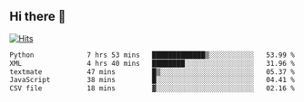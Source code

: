 ## Hi there 👋

<!--
**alihaqberdi/alihaqberdi** is a ✨ _special_ ✨ repository because its `README.md` (this file) appears on your GitHub profile.

Here are some ideas to get you started:

- 🔭 I’m currently working on ...
- 🌱 I’m currently learning ...
- 👯 I’m looking to collaborate on ...
- 🤔 I’m looking for help with ...
- 💬 Ask me about ...
- 📫 How to reach me: ...
- 😄 Pronouns: ...
- ⚡ Fun fact: ...
-->

[![Hits](https://hits.sh/github.com/alihaqberdi.svg)](https://hits.sh/github.com/alihaqberdi/)

<!--START_SECTION:waka-->

```txt
Python             7 hrs 53 mins   █████████████▒░░░░░░░░░░░   53.99 %
XML                4 hrs 40 mins   ████████░░░░░░░░░░░░░░░░░   31.96 %
textmate           47 mins         █▒░░░░░░░░░░░░░░░░░░░░░░░   05.37 %
JavaScript         38 mins         █░░░░░░░░░░░░░░░░░░░░░░░░   04.41 %
CSV file           18 mins         ▓░░░░░░░░░░░░░░░░░░░░░░░░   02.16 %
```

<!--END_SECTION:waka-->
